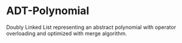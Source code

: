 # ADT-Polynomial
Doubly Linked List representing an abstract polynomial with operator overloading and optimized with merge algorithm.
